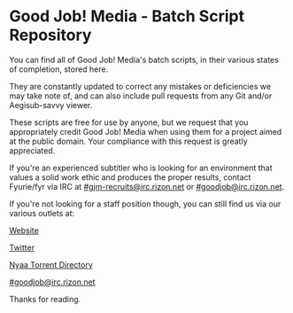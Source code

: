 # Good Job! Media - Batch Script Repository
You can find all of Good Job! Media's batch scripts, in their various states of completion, stored here.

They are constantly updated to correct any mistakes or deficiencies we may take note of, and can also include pull requests from any Git and/or Aegisub-savvy viewer.

These scripts are free for use by anyone, but we request that you appropriately credit Good Job! Media when using them for a project aimed at the public domain. Your compliance with this request is greatly appreciated.

If you're an experienced subtitler who is looking for an environment that values a solid work ethic and produces the proper results, contact Fyurie/fyr via IRC at [#gjm-recruits@irc.rizon.net](irc://irc.rizon.net/gjm-recruits) or [#goodjob@irc.rizon.net](irc://irc.rizon.net/goodjob).

If you're not looking for a staff position though, you can still find us via our various outlets at:

[Website](http://www.goodjobmedia.com)

[Twitter](http://www.twitter.com/goodjobmedia)

[Nyaa Torrent Directory](http://www.nyaa.se/?user=290733)

[#goodjob@irc.rizon.net](irc://irc.rizon.net/goodjob)

Thanks for reading.